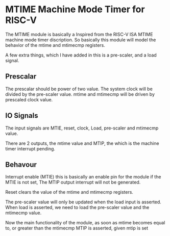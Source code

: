# MTIME Machine Mode Timer for RISC-V

The MTIME module is basically a Inspired from the RISC-V ISA MTIME machine mode timer discription. So basically this module will model the behavior of the mtime and mtimecmp registers.

A few extra things, which I have added in this is a pre-scaler, and a load signal.


## Prescalar
The prescalar should be power of two value. The system clock will be divided by the pre-scaler value. mtime and mtimecmp will be driven by prescaled clock value.

## IO Signals
The input signals are MTIE, reset, clock, Load, pre-scaler and mtimecmp value. 

There are 2 outputs, the mtime value and MTIP, the which is the machine timer interrupt pending. 

## Behavour
Interrupt enable (MTIE) this is basically an enable pin for the module if the MTIE is not set, The MTIP output interrupt will not be generated. 

Reset clears the value of the mtime and mtimecmp registers. 

The pre-scaler value will only be updated when the load input is asserted. When load is asserted, we need to load the pre-scaler value and the mtimecmp value.

Now the main functionality of the module, as soon as mtime becomes equal to, or greater than the mtimecmp MTIP is asserted, given mtip is set